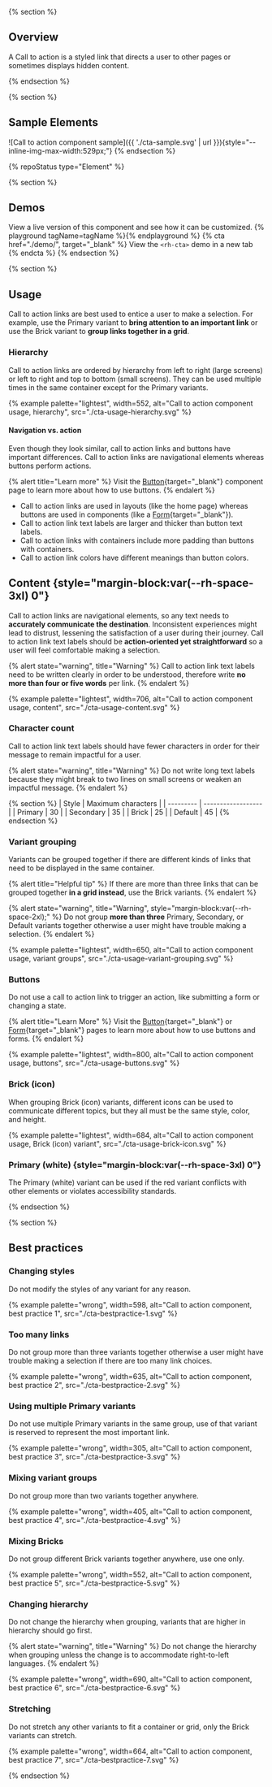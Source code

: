 {% section %}
## Overview

A Call to action is a styled link that directs a user to other pages or 
sometimes displays hidden content.

{% endsection %}

{% section %}
  ## Sample Elements
  ![Call to action component sample]({{ './cta-sample.svg' | url }}){style="--inline-img-max-width:529px;"}
{% endsection %}

{% repoStatus type="Element" %}

{% section %}
  ## Demos
  View a live version of this component and see how it can be customized.
  {% playground tagName=tagName %}{% endplayground %}
  {% cta href="./demo/", target="_blank" %}
    View the `<rh-cta>` demo in a new tab
  {% endcta %}
{% endsection %}

{% section %}
  ## Usage

  Call to action links are best used to entice a user to make a selection. For 
  example, use the Primary variant to **bring attention to an important link** or 
  use the Brick variant to **group links together in a grid**.

  ### Hierarchy

  Call to action links are ordered by hierarchy from left to right (large screens) 
  or left to right and top to bottom (small screens). They can be used multiple 
  times in the same container except for the Primary variants.

  {% example palette="lightest",
             width=552,
             alt="Call to action component usage, hierarchy",
             src="./cta-usage-hierarchy.svg" %}

  #### Navigation vs. action

  Even though they look similar, call to action links and buttons have important 
  differences. Call to action links are navigational elements whereas buttons 
  perform actions.

  {% alert title="Learn more" %}
    Visit the [Button](/elements/button/){target="_blank"} component page to learn 
    more about how to use buttons.
  {% endalert %}


  - Call to action links are used in layouts (like the home page) whereas buttons 
    are used in components (like a [Form](/patterns/form/){target="_blank"}).
  - Call to action link text labels are larger and thicker than button text 
    labels.
  - Call to action links with containers include more padding than buttons with 
    containers.
  - Call to action link colors have different meanings than button colors.


  ## Content {style="margin-block:var(--rh-space-3xl) 0"}

  Call to action links are navigational elements, so any text needs to 
  **accurately communicate the destination**. Inconsistent experiences might lead 
  to distrust, lessening the satisfaction of a user during their journey. Call to 
  action link text labels should be **action-oriented yet straightforward** so a 
  user will feel comfortable making a selection.

  {% alert state="warning", title="Warning" %}
    Call to action link text labels need to be written clearly in order to be 
    understood, therefore write **no more than four or five words** per link.
  {% endalert %}

  {% example palette="lightest",
             width=706,
             alt="Call to action component usage, content",
             src="./cta-usage-content.svg" %}

  ### Character count

  Call to action link text labels should have fewer characters in order for their 
  message to remain impactful for a user.

  {% alert state="warning", title="Warning" %}
    Do not write long text labels because they might break to two lines on small 
    screens or weaken an impactful message.
  {% endalert %}

  {% section %}
  | Style     | Maximum characters |
  | --------- | ------------------ |
  | Primary   | 30                 |
  | Secondary | 35                 |
  | Brick     | 25                 |
  | Default   | 45                 |
  {% endsection %}

  ### Variant grouping

  Variants can be grouped together if there are different kinds of links that need 
  to be displayed in the same container.

  {% alert title="Helpful tip" %}
    If there are more than three links that can be grouped together **in a grid 
    instead**, use the Brick variants.
  {% endalert %}

  {% alert state="warning",
            title="Warning",
            style="margin-block:var(--rh-space-2xl);" %}
    Do not group **more than three** Primary, Secondary, or Default variants 
    together otherwise a user might have trouble making a selection.
  {% endalert %}

  {% example palette="lightest",
             width=650,
             alt="Call to action component usage, variant groups",
             src="./cta-usage-variant-grouping.svg" %}

  ### Buttons

  Do not use a call to action link to trigger an action, like submitting a form or changing a state.

  {% alert title="Learn More" %}
    Visit the [Button](/elements/button/){target="_blank"}
    or [Form](/patterns/form/){target="_blank"} pages to learn more about how to 
    use buttons and forms.
  {% endalert %}

  {% example palette="lightest",
             width=800,
             alt="Call to action component usage, buttons",
             src="./cta-usage-buttons.svg" %}

  ### Brick (icon)

  When grouping Brick (icon) variants, different icons can be used to communicate 
  different topics, but they all must be the same style, color, and height.

  {% example palette="lightest",
             width=684,
             alt="Call to action component usage, Brick (icon) variant",
             src="./cta-usage-brick-icon.svg" %}

  ### Primary (white) {style="margin-block:var(--rh-space-3xl) 0"}

  The Primary (white) variant can be used if the red variant conflicts with other 
  elements or violates accessibility standards.

{% endsection %}

{% section %}
  ## Best practices

  ### Changing styles

  Do not modify the styles of any variant for any reason.

  {% example palette="wrong",
             width=598,
             alt="Call to action component, best practice 1",
             src="./cta-bestpractice-1.svg" %}

  ### Too many links

  Do not group more than three variants together otherwise a user might have trouble making a selection if there are too many link choices.

  {% example palette="wrong",
             width=635,
             alt="Call to action component, best practice 2",
             src="./cta-bestpractice-2.svg" %}

  ### Using multiple Primary variants

  Do not use multiple Primary variants in the same group, use of that variant is reserved to represent the most important link.

  {% example palette="wrong",
             width=305,
             alt="Call to action component, best practice 3",
             src="./cta-bestpractice-3.svg" %}

  ### Mixing variant groups

  Do not group more than two variants together anywhere.

  {% example palette="wrong",
             width=405,
             alt="Call to action component, best practice 4",
             src="./cta-bestpractice-4.svg" %}

  ### Mixing Bricks

  Do not group different Brick variants together anywhere, use one only.

  {% example palette="wrong",
             width=552,
             alt="Call to action component, best practice 5",
             src="./cta-bestpractice-5.svg" %}

  ### Changing hierarchy

  Do not change the hierarchy when grouping, variants that are higher in hierarchy should go first.

  {% alert state="warning", title="Warning" %}
    Do not change the hierarchy when grouping unless the change is to accommodate 
    right-to-left languages.
  {% endalert %}

  {% example palette="wrong",
             width=690,
             alt="Call to action component, best practice 6",
             src="./cta-bestpractice-6.svg" %}

  ### Stretching

  Do not stretch any other variants to fit a container or grid, only the Brick variants can stretch.

  {% example palette="wrong",
             width=664,
             alt="Call to action component, best practice 7",
             src="./cta-bestpractice-7.svg" %}

{% endsection %}

